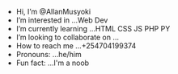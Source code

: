 - Hi, I’m @AllanMusyoki
- I’m interested in ...Web Dev
- I’m currently learning ...HTML CSS JS PHP PY
- I’m looking to collaborate on ...
- How to reach me ...+254704199374
- Pronouns: ...he/him
- Fun fact: ...I'm a noob

<!---
AllanMusyoki/AllanMusyoki is a ✨ special ✨ repository because its `README.md` (this file) appears on your GitHub profile.
You can click the Preview link to take a look at your changes.
--->

